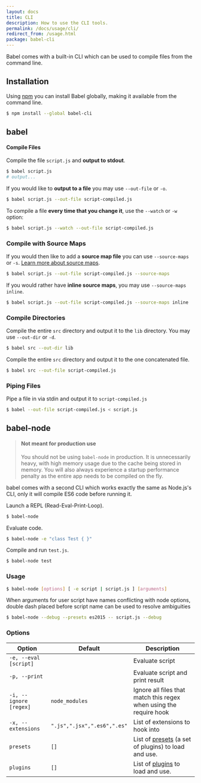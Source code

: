 ```yaml
---
layout: docs
title: CLI
description: How to use the CLI tools.
permalink: /docs/usage/cli/
redirect_from: /usage.html
package: babel-cli
---
```


<p class="lead">
  Babel comes with a built-in CLI which can be used to compile files from the
  command line.
</p>

## Installation

Using [npm](https://www.npmjs.com/) you can install Babel globally, making it
available from the command line.

```sh
$ npm install --global babel-cli
```

## babel

#### Compile Files

Compile the file `script.js` and **output to stdout**.

```sh
$ babel script.js
# output...
```

If you would like to **output to a file** you may use `--out-file` or `-o`.

```sh
$ babel script.js --out-file script-compiled.js
```

To compile a file **every time that you change it**, use the `--watch` or `-w` option:

```sh
$ babel script.js --watch --out-file script-compiled.js
```

### Compile with Source Maps

If you would then like to add a **source map file** you can use
`--source-maps` or `-s`. [Learn more about source maps](http://www.html5rocks.com/en/tutorials/developertools/sourcemaps/).

```sh
$ babel script.js --out-file script-compiled.js --source-maps
```

If you would rather have **inline source maps**, you may use `--source-maps inline`.

```sh
$ babel script.js --out-file script-compiled.js --source-maps inline
```

### Compile Directories

Compile the entire `src` directory and output it to the `lib` directory. You may use `--out-dir` or `-d`.

```sh
$ babel src --out-dir lib
```

Compile the entire `src` directory and output it to the one concatenated file.

```sh
$ babel src --out-file script-compiled.js
```

### Piping Files

Pipe a file in via stdin and output it to `script-compiled.js`

```sh
$ babel --out-file script-compiled.js < script.js
```

## babel-node

<blockquote class="babel-callout babel-callout-warning">
  <h4>Not meant for production use</h4>
  <p>
    You should not be using <code>babel-node</code> in production. It is unnecessarily heavy,
    with high memory usage due to the cache being stored in memory. You will also always
    experience a startup performance penalty as the entire app needs to be compiled on the fly.
  </p>
</blockquote>

babel comes with a second CLI which works exactly the same as Node.js's CLI, only
it will compile ES6 code before running it.

Launch a REPL (Read-Eval-Print-Loop).

```sh
$ babel-node
```

Evaluate code.

```sh
$ babel-node -e "class Test { }"
```

Compile and run `test.js`.

```sh
$ babel-node test
```

### Usage

```sh
$ babel-node [options] [ -e script | script.js ] [arguments]
```

When arguments for user script have names conflicting with node options, double dash placed before script name can be used to resolve ambiguities

```sh
$ babel-node --debug --presets es2015 -- script.js --debug
```

### Options

| Option                   | Default              | Description                     |
| ------------------------ | -------------------- | ------------------------------- |
| `-e, --eval [script]`    |                      | Evaluate script                 |
| `-p, --print`            |                      | Evaluate script and print result |
| `-i, --ignore [regex]`   | `node_modules`       | Ignore all files that match this regex when using the require hook |
| `-x, --extensions`       | `".js",".jsx",".es6",".es"` | List of extensions to hook into |
| `presets`                | `[]`                 | List of [presets](/docs/plugins/#presets) (a set of plugins) to load and use. |
| `plugins`                | `[]`                 | List of [plugins](/docs/plugins/) to load and use. |
